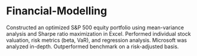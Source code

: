 # Financial-Modelling
Constructed an optimized S&amp;P 500 equity portfolio using mean-variance analysis and Sharpe ratio maximization in Excel. Performed individual stock valuation, risk metrics (beta, VaR), and regression analysis. Microsoft was analyzed in-depth. Outperformed benchmark on a risk-adjusted basis.
